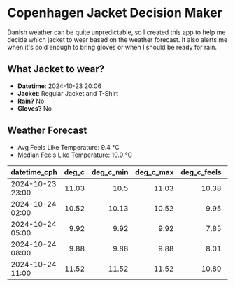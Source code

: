 
# Copenhagen Jacket Decision Maker

Danish weather can be quite unpredictable, so I created this app to help me decide which jacket to wear based on the weather forecast. 
It also alerts me when it's cold enough to bring gloves or when I should be ready for rain.

## What Jacket to wear?

- **Datetime**: 2024-10-23 20:06
- **Jacket**: Regular Jacket and T-Shirt
- **Rain?** No
- **Gloves?** No

## Weather Forecast
- Avg Feels Like Temperature: 9.4 °C
- Median Feels Like Temperature: 10.0 °C

| datetime_cph     |   deg_c |   deg_c_min |   deg_c_max |   deg_c_feels | weather   | wind   | rain   |
|:-----------------|--------:|------------:|------------:|--------------:|:----------|:-------|:-------|
| 2024-10-23 23:00 |   11.03 |       10.5  |       11.03 |         10.38 | Clouds    | Low    | None   |
| 2024-10-24 02:00 |   10.52 |       10.13 |       10.52 |          9.95 | Clouds    | Low    | None   |
| 2024-10-24 05:00 |    9.92 |        9.92 |        9.92 |          7.85 | Clouds    | Low    | None   |
| 2024-10-24 08:00 |    9.88 |        9.88 |        9.88 |          8.01 | Clouds    | Low    | None   |
| 2024-10-24 11:00 |   11.52 |       11.52 |       11.52 |         10.89 | Clouds    | Low    | None   |
        